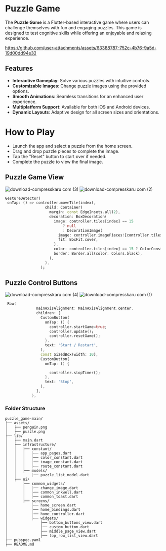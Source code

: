 # Puzzle Game

The **Puzzle Game** is a Flutter-based interactive game where users can challenge themselves with fun and engaging puzzles. 
This game is designed to test cognitive skills while offering an enjoyable and relaxing experience.

https://github.com/user-attachments/assets/63388787-752c-4b76-9a5d-19d00dd94e33

## Features

- **Interactive Gameplay**: Solve various puzzles with intuitive controls.
- **Customizable Images**: Change puzzle images using the provided options.
- **Smooth Animations**: Seamless transitions for an enhanced user experience.
- **Multiplatform Support**: Available for both iOS and Android devices.
- **Dynamic Layouts**: Adaptive design for all screen sizes and orientations.

# How to Play
- Launch the app and select a puzzle from the home screen.
- Drag and drop puzzle pieces to complete the image.
- Tap the "Reset" button to start over if needed.
- Complete the puzzle to view the final image.

## Puzzle Game View

![download-compresskaru com (3)](https://github.com/user-attachments/assets/8b7e1e19-3928-4d3e-b4c2-a266d18decbf)
![download-compresskaru com (2)](https://github.com/user-attachments/assets/17773215-76a2-43c4-9d3e-f725dbbc1e0f)


```dart
GestureDetector(
 onTap: () => controller.moveTile(index),
                  child: Container(
                    margin: const EdgeInsets.all(2),
                    decoration: BoxDecoration(
                      image: controller.tiles[index] == 15
                          ? null
                          : DecorationImage(
                        image: controller.imagePieces![controller.tiles[index]].image,
                        fit: BoxFit.cover,
                      ),
                      color: controller.tiles[index] == 15 ? ColorConstant.white.withOpacity(0.2) : null,
                      border: Border.all(color: Colors.black),
                    ),
                  ),
                );
```

## Puzzle Control Buttons

![download-compresskaru com (4)](https://github.com/user-attachments/assets/cd85c8b6-0ab1-469d-98e7-23ee41a7bfec)
![download-compresskaru com (1)](https://github.com/user-attachments/assets/5fda7815-e461-48ad-a32b-25e782918da1)


```dart
 Row(
              mainAxisAlignment: MainAxisAlignment.center,
              children: [
                CustomButton(
                  onTap: () {
                    controller.startGame=true;
                    controller.update();
                    controller.resetGame();
                  },
                  text: 'Start / Restart',
                ),
                const SizedBox(width: 10),
                CustomButton(
                  onTap: () {

                    controller.stopTimer();
                  },
                  text: 'Stop',
                ),
              ],
            ),
```


### Folder Structure

```plain-text
puzzle_game-main/
├── assets/
│   ├── penguin.png
│   ├── puzzle.png
├── lib/
│   ├── main.dart
│   ├── infrastructure/
│   │   ├── constant/
│   │   │   ├── app_pages.dart
│   │   │   ├── color_constant.dart
│   │   │   ├── image_constant.dart
│   │   │   ├── route_constant.dart
│   │   ├── models/
│   │       ├── puzzle_list_model.dart
│   ├── ui/
│       ├── common_widgets/
│       │   ├── change_image.dart
│       │   ├── common_inkwell.dart
│       │   ├── common_toast.dart
│       ├── screens/
│           ├── home_screen.dart
│           ├── home_bindings.dart
│           ├── home_controller.dart
│           ├── widgets/
│               ├── bottom_buttons_view.dart
│               ├── custom_button.dart
│               ├── middle_page_view.dart
│               ├── top_row_list_view.dart
├── pubspec.yaml
├── README.md
```


